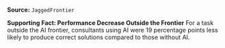 **Source:** `JaggedFrontier`

**Supporting Fact: Performance Decrease Outside the Frontier**
For a task outside the AI frontier, consultants using AI were 19 percentage points less likely to produce correct solutions compared to those without AI.
